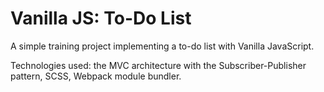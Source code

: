 # Vanilla JS: To-Do List

A simple training project implementing a to-do list with Vanilla JavaScript.

Technologies used: the MVC architecture with the Subscriber-Publisher pattern, SCSS, Webpack module bundler.
